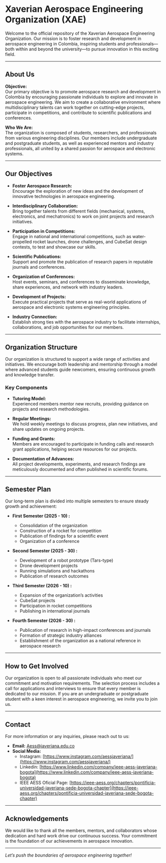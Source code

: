 # Xaverian Aerospace Engineering Organization (XAE)

Welcome to the official repository of the Xaverian Aerospace Engineering Organization. Our mission is to foster research and development in aerospace engineering in Colombia, inspiring students and professionals—both within and beyond the university—to pursue innovation in this exciting field.

---

## About Us

**Objective:**  
Our primary objective is to promote aerospace research and development in Colombia by encouraging passionate individuals to explore and innovate in aerospace engineering. We aim to create a collaborative environment where multidisciplinary talents can work together on cutting-edge projects, participate in competitions, and contribute to scientific publications and conferences.

**Who We Are:**  
The organization is composed of students, researchers, and professionals from various engineering disciplines. Our members include undergraduate and postgraduate students, as well as experienced mentors and industry professionals, all united by a shared passion for aerospace and electronic systems.

---

## Our Objectives

- **Foster Aerospace Research:**  
  Encourage the exploration of new ideas and the development of innovative technologies in aerospace engineering.

- **Interdisciplinary Collaboration:**  
  Bring together talents from different fields (mechanical, systems, electronics, and mechatronics) to work on joint projects and research initiatives.

- **Participation in Competitions:**  
  Engage in national and international competitions, such as water-propelled rocket launches, drone challenges, and CubeSat design contests, to test and showcase our skills.

- **Scientific Publications:**  
  Support and promote the publication of research papers in reputable journals and conferences.

- **Organization of Conferences:**  
  Host events, seminars, and conferences to disseminate knowledge, share experiences, and network with industry leaders.

- **Development of Projects:**  
  Execute practical projects that serve as real-world applications of aerospace and electronic systems engineering principles.

- **Industry Connection:**  
  Establish strong ties with the aerospace industry to facilitate internships, collaborations, and job opportunities for our members.

---

## Organization Structure

Our organization is structured to support a wide range of activities and initiatives. We encourage both leadership and mentorship through a model where advanced students guide newcomers, ensuring continuous growth and knowledge transfer.

### Key Components

- **Tutoring Model:**  
  Experienced members mentor new recruits, providing guidance on projects and research methodologies.

- **Regular Meetings:**  
  We hold weekly meetings to discuss progress, plan new initiatives, and share updates on ongoing projects.

- **Funding and Grants:**  
  Members are encouraged to participate in funding calls and research grant applications, helping secure resources for our projects.

- **Documentation of Advances:**  
  All project developments, experiments, and research findings are meticulously documented and often published in scientific forums.

---

## Semester Plan

Our long-term plan is divided into multiple semesters to ensure steady growth and achievement:

- **First Semester (2025 - 10) :**  
  - Consolidation of the organization  
  - Construction of a rocket for competition  
  - Publication of findings for a scientific event  
  - Organization of a conference

- **Second Semester (2025 - 30) :**  
  - Development of a robot prototype (Tars-type)  
  - Drone development projects  
  - Running simulations and hackathons  
  - Publication of research outcomes

- **Third Semester (2026 - 10) :**  
  - Expansion of the organization’s activities  
  - CubeSat projects  
  - Participation in rocket competitions  
  - Publishing in international journals

- **Fourth Semester (2026 - 30) :**  
  - Publication of research in high-impact conferences and journals  
  - Formation of strategic industry alliances  
  - Establishment of the organization as a national reference in aerospace research

---

## How to Get Involved

Our organization is open to all passionate individuals who meet our commitment and motivation requirements. The selection process includes a call for applications and interviews to ensure that every member is dedicated to our mission. If you are an undergraduate or postgraduate student with a keen interest in aerospace engineering, we invite you to join us.

---

## Contact

For more information or any inquiries, please reach out to us:

- **Email:** [Aess@javeriana.edu.co](mailto:Aess@javeriana.edu.co)
- **Social Media:**
  - Instagram: [https://www.instagram.com/aessjaveriana/](https://www.instagram.com/aessjaveriana/)
  - Linkedin: [https://www.linkedin.com/company/ieee-aess-javeriana-bogota](https://www.linkedin.com/company/ieee-aess-javeriana-bogota)
  - IEEE AESS Oficial Page: [https://ieee-aess.org/chapters/pontificia-universidad-javeriana-sede-bogota-chapter](https://ieee-aess.org/chapters/pontificia-universidad-javeriana-sede-bogota-chapter)

---

## Acknowledgements

We would like to thank all the members, mentors, and collaborators whose dedication and hard work drive our continuous success. Your commitment is the foundation of our achievements in aerospace innovation.

---

*Let’s push the boundaries of aerospace engineering together!*
